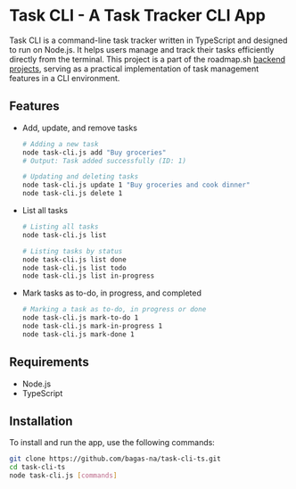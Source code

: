 # Task CLI - A Task Tracker CLI App

Task CLI is a command-line task tracker written in TypeScript and designed to run on Node.js. It helps users manage and track their tasks efficiently directly from the terminal. This project is a part of the roadmap.sh [backend projects](https://roadmap.sh/projects?g=backend), serving as a practical implementation of task management features in a CLI environment.

## Features
- Add, update, and remove tasks
  ```bash
  # Adding a new task
  node task-cli.js add "Buy groceries"
  # Output: Task added successfully (ID: 1)

  # Updating and deleting tasks
  node task-cli.js update 1 "Buy groceries and cook dinner"
  node task-cli.js delete 1
  ```
- List all tasks
  ```bash
  # Listing all tasks
  node task-cli.js list

  # Listing tasks by status
  node task-cli.js list done
  node task-cli.js list todo
  node task-cli.js list in-progress
  ```
- Mark tasks as to-do, in progress, and completed
  ```bash
  # Marking a task as to-do, in progress or done
  node task-cli.js mark-to-do 1
  node task-cli.js mark-in-progress 1
  node task-cli.js mark-done 1
  ```

## Requirements
- Node.js
- TypeScript

## Installation
To install and run the app, use the following commands:

```bash
git clone https://github.com/bagas-na/task-cli-ts.git
cd task-cli-ts
node task-cli.js [commands]
```
